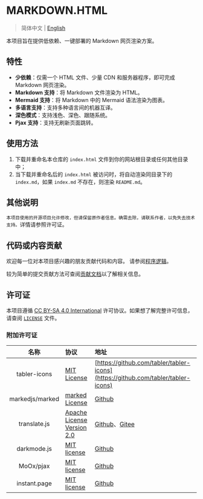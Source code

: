# MARKDOWN.HTML

> 简体中文 | [English](README_EN.md)

本项目旨在提供低依赖、一键部署的 Markdown 网页渲染方案。

## 特性

- **少依赖**：仅需一个 HTML 文件、少量 CDN 和服务器程序，即可完成 Markdown 网页渲染。
- **Markdown 支持**：将 Markdown 文件渲染为 HTML。
- **Mermaid 支持**：将 Markdown 中的 Mermaid 语法渲染为图表。
- **多语言支持**：支持多种语言间的机器互译。
- **深色模式**：支持浅色、深色、跟随系统。
- **Pjax 支持**：支持无刷新页面跳转。

## 使用方法

1. 下载并重命名本仓库的 `index.html` 文件到你的网站根目录或任何其他目录中；
2. 当下载并重命名后的 `index.html` 被访问时，将自动渲染同目录下的 `index.md`，如果 `index.md` 不存在，则渲染 `README.md`。

## 其他说明

`本项目使用的开源项目允许修改，但请保留原作者信息。确需去除，请联系作者，以免失去技术支持。`详情请参照许可证。

## 代码或内容贡献

欢迎每一位对本项目感兴趣的朋友贡献代码和内容。
请参阅[程序逻辑](doc/logic.md)。

较为简单的提交贡献方法可查阅[贡献文档](CONTRIBUTING.md)以了解相关信息。

## 许可证

本项目遵循 [CC BY-SA 4.0 International](https://creativecommons.org/licenses/by-sa/4.0/) 许可协议。如果想了解完整许可信息，请查阅 [`LICENSE`](LICENSE) 文件。

### 附加许可证

|名称|协议|地址|
|:-:|:--|:--|
|tabler-icons|[MIT License](//mit-license.org)|[https://github.com/tabler/tabler-icons](https://github.com/tabler/tabler-icons)|
|markedjs/marked|[marked License](https://github.com/markedjs/marked/blob/master/LICENSE.md)|[Github](https://github.com/markedjs/marked)|
|translate.js|[Apache License Version 2.0](http://www.apache.org/licenses/LICENSE-2.0)|[Github](https://github.com/xnx3/translate)、[Gitee](https://gitee.com/mail_osc/translate)|
|darkmode.js|[MIT license](//mit-license.org)|[Github](https://github.com/sandoche/Darkmode.js)|
|MoOx/pjax|[MIT license](//mit-license.org)|[Github](https://github.com/MoOx/pjax)|
|instant.page|[MIT license](//mit-license.org)|[Github](https://github.com/instantpage/instant.page)|
